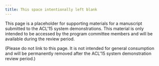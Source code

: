 ```yaml
---
title: This space intentionally left blank
---
```


This page is a placeholder for supporting materials for a manuscript submitted to the ACL'15 system demonstrations. This material is only intended to be accessed by the program committee members and will be available during the review period.

(Please do not link to this page. It is not intended for general consumption and will be permanently removed after the ACL'15 system demonstration review period.)
